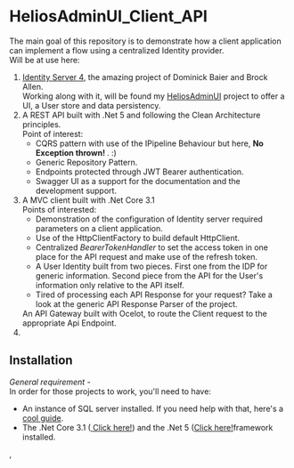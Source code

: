 # HeliosAdminUI_Client_API
The main goal of this repository is to demonstrate how a client application can implement a flow using a centralized Identity provider.<br/>
Will be at use here: 
<ol>
  <li>
    <a href="https://identityserver4.readthedocs.io/en/latest/">Identity Server 4</a>, the amazing project of Dominick Baier and Brock Allen.<br/> 
    Working along with it, will be found my <a href="https://github.com/heliosCreation/IdentityServer-HeliosAdminUI">HeliosAdminUI</a> project to offer a UI, a User store and data persistency.
  </li>
  <li>
    A REST API built with .Net 5 and following the Clean Architecture principles.<br/>
    Point of interest: <br/>
      <ul>
        <li>
          CQRS pattern with use of the IPipeline Behaviour but here, <strong> No Exception thrown! </strong>. :) 
        </li>
        <li>
          Generic Repository Pattern.
        </li>
        <li>
          Endpoints protected through JWT Bearer authentication.
        </li>
        <li>
          Swagger UI as a support for the documentation and the development support.
        </li>
      </ul> 
  </li>
  <li>
    A MVC client built with .Net Core 3.1<br/>
    Points of interested: <br/>
        <ul>
          <li>
            Demonstration of the configuration of Identity server required parameters on a client application. 
          </li>
          <li>
            Use of the HttpClientFactory to build default HttpClient. 
          </li>
          <li>
              Centralized <i>BearerTokenHandler</i> to set the access token in one place for the API request and make use of the refresh token.
          </li>
          <li>
            A User Identity built from two pieces. First one from the IDP for generic information. Second piece from the API for the User's information only relative to the API itself.
          </li>
          <li>
              Tired of processing each API Response for your request? Take a look at the generic API Response Parser of the project. 
          </li>
        </ul>
  </li>
  An API Gateway built with Ocelot, to route the Client request to the appropriate Api Endpoint.
  <li>
  
  </li>
</ol>
 
 
 ## Installation
 <i>General requirement</i> - <br/>
  In order for those projects to work, you'll need to have: <br/>
  <ul>
    <li>
      An instance of SQL server installed. If you need help with that, here's a <a href="https://computingforgeeks.com/install-sql-server-developer-edition-on-windows-server/">cool guide</a>. 
    </li>
    <li>
    The .Net Core 3.1 (<a href="https://dotnet.microsoft.com/download/dotnet/3.1"> Click here!</a>) and the .Net 5 (<a href="https://dotnet.microsoft.com/download/dotnet/5.0">Click here!</a>framework installed. 
    </li>
  </ul>,
